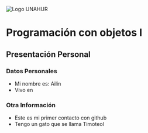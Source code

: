 ![Logo UNAHUR](./UNAHUR.png)

# Programación con objetos I

## Presentación Personal

### Datos Personales

- Mi nombre es: Ailin
- Vivo en

### Otra Información

- Este es mi primer contacto con github
- Tengo un gato que se llama Timoteol

